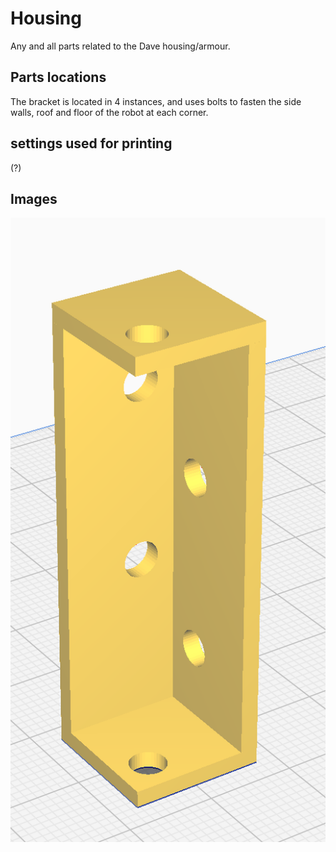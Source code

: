 # Housing

Any and all parts related to the Dave housing/armour.

## Parts locations
The bracket is located in 4 instances, and uses bolts to fasten the side walls, roof and floor of the robot at each corner.

## settings used for printing 
(?)

## Images
![3D model of wheel design](./housingBracket.png "wheelImg")
